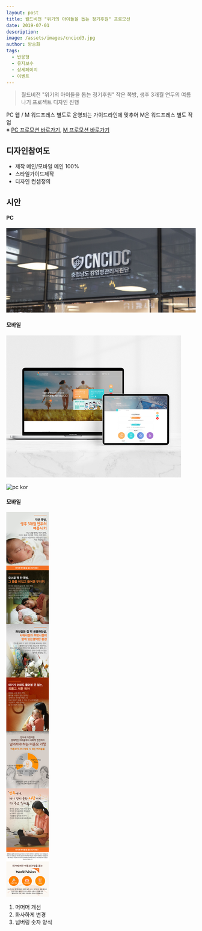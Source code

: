 ```yaml
---
layout: post
title: 월드비전 "위기의 아이들을 돕는 정기후원" 프로모션
date: 2019-07-01
description:
image: /assets/images/cncicd3.jpg
author: 방승화
tags:
  - 반응형
  - 유지보수
  - 상세페이지
  - 이벤트
---
```


> 월드비전 "위기의 아이들을 돕는 정기후원" 작은 쪽방, 생후 3개월 연두의 여름나기 프로젝트 디자인 진행

PC 웹 / M 워드프레스 별도로 운영되는 가이드라인에 맞추어 M은 워드프레스 별도 작업<br>
※ [PC 프로모션 바로가기](https://www.worldvision.or.kr/campaign/2019/yeondu.asp), [M 프로모션 바로가기](http://m.worldvision.or.kr/story/yeondu/)


## 디자인참여도
* 제작 메인/모바일 메인 100%
* 스타일가이드제작
* 디자인 컨셉정의

## 시안

#### PC


![pc kor](/assets/images/cncicd.jpg#full)

#### 모바일
![Mobile kor](/assets/images/cncicd4.jpg#full)

![pc kor](/assets/images/yeondu_pc.jpg)

#### 모바일
![Mobile kor](/assets/images/yeondu_m.jpg)


1. 머머머 개선
2. 화사하게 변경
3. 넘버링 숫자 양식
